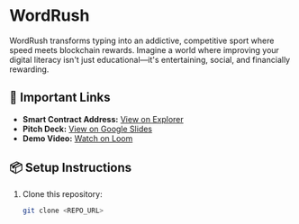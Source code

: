 # WordRush

WordRush transforms typing into an addictive, competitive sport where speed meets blockchain rewards. Imagine a world where improving your digital literacy isn't just educational—it's entertaining, social, and financially rewarding.


## 🔗 Important Links

- **Smart Contract Address:** [View on Explorer](https://explorer.hiro.so/txid/0xd3457c080fc79b20de19cc883ed077ba1875991f356595154763b2e3e5302144?chain=testnet)
- **Pitch Deck:** [View on Google Slides]()
- **Demo Video:** [Watch on Loom](https://www.loom.com/share/9e8324af086a4edf8c78cd1ef5d1236f?sid=35ea5e81-7e99-4c4c-93ef-1cbbf7e8d4c1)

## 📦 Setup Instructions
1. Clone this repository:
   ```bash
   git clone <REPO_URL>
